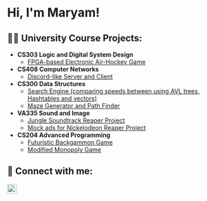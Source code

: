 <h1>Hi, I'm Maryam! </h1>

<h2>👨‍💻 University Course Projects:</h2>

- <b>CS303 Logic and Digital System Design</b>
  - [FPGA-based Electronic Air-Hockey Game](https://github.com/joshmadakor1/Algorithms-Practice)
- <b>CS408 Computer Networks</b>
  - [Discord-like Server and Client](https://github.com/joshmadakor1/4chan-Image-Analysis-Middleware-C964) 
- <b>CS300 Data Structures</b>
  - [Search Engine (comparing speeds between using AVL trees, Hashtables and vectors)](https://github.com/joshmadakor1/Jwipe.PowerShell)
  - [Maze Generator and Path Finder](https://github.com/joshmadakor1/EncrypterPOC)
- <b>VA335 Sound and Image</b>
  - [Jungle Soundtrack Reaper Project](https://github.com/joshmadakor1/Package-Delivery-Pathfinding-Algorithm)
  - [Mock ads for Nickelodeon Reaper Project](https://github.com/joshmadakor1/Package-Delivery-Pathfinding-Algorithm)
- <b>CS204 Advanced Programming</b>
  - [Futuristic Backgammon Game](https://github.com/joshmadakor1/Package-Delivery-Pathfinding-Algorithm)
  - [Modified Monopoly Game](https://github.com/joshmadakor1/Package-Delivery-Pathfinding-Algorithm)


<h2> 🤳 Connect with me:</h2>


[<img align="left" alt="JoshMadakor | LinkedIn" width="22px" src="https://cdn.jsdelivr.net/npm/simple-icons@v3/icons/linkedin.svg" />][linkedin]


[linkedin]: www.linkedin.com/in/maryam-baig-432417243

